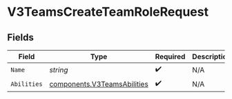 # V3TeamsCreateTeamRoleRequest


## Fields

| Field                                                                      | Type                                                                       | Required                                                                   | Description                                                                |
| -------------------------------------------------------------------------- | -------------------------------------------------------------------------- | -------------------------------------------------------------------------- | -------------------------------------------------------------------------- |
| `Name`                                                                     | *string*                                                                   | :heavy_check_mark:                                                         | N/A                                                                        |
| `Abilities`                                                                | [components.V3TeamsAbilities](../../models/components/v3teamsabilities.md) | :heavy_check_mark:                                                         | N/A                                                                        |